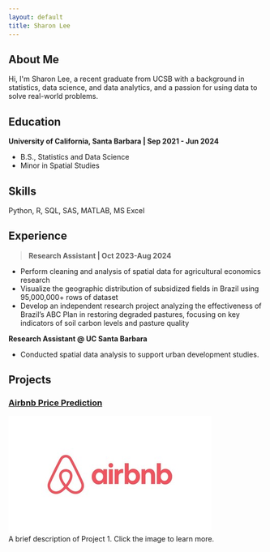 ```yaml
---
layout: default
title: Sharon Lee
---
```


## About Me
Hi, I'm Sharon Lee, a recent graduate from UCSB with a background in statistics, data science, and data analytics, and a passion for using data to solve real-world problems.

## Education
**University of California, Santa Barbara | Sep 2021 - Jun 2024**
- B.S., Statistics and Data Science
- Minor in Spatial Studies

## Skills
Python, R, SQL, SAS, MATLAB, MS Excel

## Experience
> **Research Assistant | Oct 2023-Aug 2024**

- Perform cleaning and analysis of spatial data for agricultural economics research
- Visualize the geographic distribution of subsidized fields in Brazil using 95,000,000+ rows of dataset
- Develop an independent research project analyzing the effectiveness of Brazil’s ABC Plan in restoring degraded
pastures, focusing on key indicators of soil carbon levels and pasture quality

**Research Assistant @ UC Santa Barbara**  
- Conducted spatial data analysis to support urban development studies.

## Projects
### [Airbnb Price Prediction](project1.md)
![Project 1 Image](images/Airbnb_Logo.jpg)  
A brief description of Project 1. Click the image to learn more.
